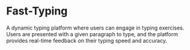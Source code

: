 # Fast-Typing
A dynamic typing platform where users can engage in typing exercises. Users are presented with a given paragraph to type, and the platform provides real-time feedback on their typing speed and accuracy.
